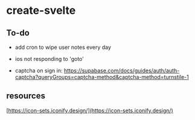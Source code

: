 # create-svelte

## To-do

- add cron to wipe user notes every day

- ios not responding to 'goto'

- captcha on sign in:
<https://supabase.com/docs/guides/auth/auth-captcha?queryGroups=captcha-method&captcha-method=turnstile-1>

## resources

[https://icon-sets.iconify.design/](https://icon-sets.iconify.design/)
